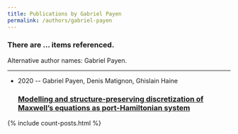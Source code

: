 ```yaml
---
title: Publications by Gabriel Payen
permalink: /authors/gabriel-payen
---
```


<h3 id="number-posts">There are ... items referenced.</h3>
<p id='info-authors'>Alternative author names: Gabriel Payen.</p>
<hr />
<ul class="post-list">
<li><span class='post-meta'>2020 -- Gabriel Payen, Denis Matignon, Ghislain Haine</span><h3><a class='post-link' href="{{ site.baseurl }}/modelling-and-structure-preserving-discretization-of-maxwell-s-equations-as-port-hamiltonian-system">Modelling and structure-preserving discretization of Maxwell’s equations as port-Hamiltonian system</a></h3></li>

</ul>
{% include count-posts.html %}
